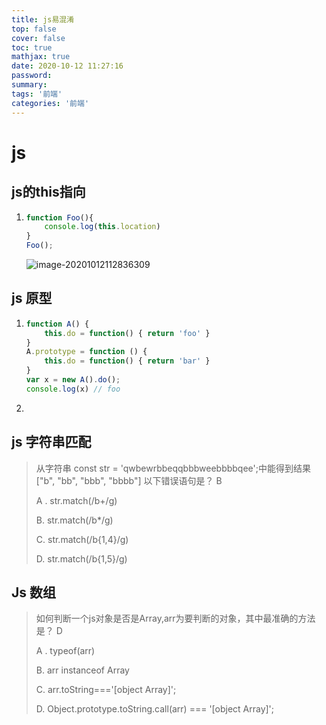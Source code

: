 ```yaml
---
title: js易混淆
top: false
cover: false
toc: true
mathjax: true
date: 2020-10-12 11:27:16
password:
summary:
tags: '前端'
categories: '前端'
---
```


# js

## js的this指向

1. ```javascript
   function Foo(){
       console.log(this.location)
   }
   Foo();
   ```

   ![image-20201012112836309](前端刷题-题目考察知识点/js-location.png)

## js 原型

1. ```javascript
   function A() {
       this.do = function() { return 'foo' }
   }
   A.prototype = function () {
       this.do = function() { return 'bar' }
   }
   var x = new A().do();
   console.log(x) // foo
   ```

2. 

## js 字符串匹配

> 从字符串 const str = 'qwbewrbbeqqbbbweebbbbqee';中能得到结果 ["b", "bb", "bbb", "bbbb"] 以下错误语句是？ B
>
> A . str.match(/b+/g)
>
> B. str.match(/b*/g)
>
> C. str.match(/b{1,4}/g)
>
> D. str.match(/b{1,5}/g)

## Js 数组

> 如何判断一个js对象是否是Array,arr为要判断的对象，其中最准确的方法是？ D
>
> A . typeof(arr)
>
> B. arr instanceof Array
>
> C. arr.toString==='[object Array]';
>
> D. Object.prototype.toString.call(arr) === '[object Array]';
